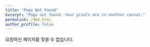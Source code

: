 ```yaml
---
title: "Page Not Found"
excerpt: "Page not found. Your pixels are in another canvas."
permalink: /404.html
author_profile: false
---
```


요청하신 페이지를 찾을 수 없습니다.

<script>
  var GOOG_FIXURL_LANG = 'en';
  var GOOG_FIXURL_SITE = 'https://integralong.github.io'
</script>
<script src="https://linkhelp.clients.google.com/tbproxy/lh/wm/fixurl.js">
</script>
